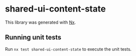 # shared-ui-content-state

This library was generated with [Nx](https://nx.dev).

## Running unit tests

Run `nx test shared-ui-content-state` to execute the unit tests.
